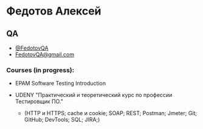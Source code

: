 # Федотов Алексей
## QA 

- [@FedotovQA](https://t.me/FedotovQA)
- FedotovQA@gmail.com

### Courses (in progress):
- EPAM Software Testing Introduction


- UDENY "Практический и теоретический курс по профессии Тестировщик ПО." 
  - (НТТР и HTTPS; cache и cookie; SOAP; REST; Postman; Jmeter; Git; GitHub; DevTools; SQL; JIRA;)
